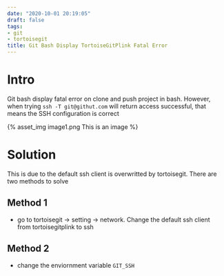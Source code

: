 ```yaml
---
date: "2020-10-01 20:19:05"
draft: false
tags:
- git
- tortoisegit
title: Git Bash Display TortoiseGitPlink Fatal Error
---
```


# Intro
Git bash display fatal error on clone and push project in bash. However, when trying `ssh -T git@githut.com` will return access successful, that means the SSH configuration is correct

{% asset_img image1.png This is an image %}

# Solution
This is due to the default ssh client is overwritted by tortoisegit. There are two methods to solve
## Method 1
- go to tortoisegit -> setting -> network. Change the default ssh client from tortoisegitplink to ssh

## Method 2
- change the enviornment variable `GIT_SSH` 